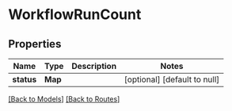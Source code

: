 # WorkflowRunCount
## Properties

| Name | Type | Description | Notes |
|------------ | ------------- | ------------- | -------------|
| **status** | **Map** |  | [optional] [default to null] |

[[Back to Models]](../overview#models) [[Back to Routes]](../overview#routes)

